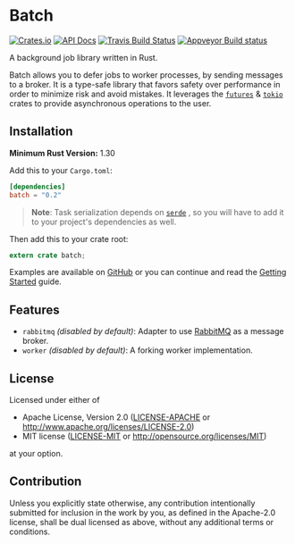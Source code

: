 # Batch

[![Crates.io][crates-badge]][crates-url]
[![API Docs][docs-badge]][docs-url]
[![Travis Build Status][travis-badge]][travis-url]
[![Appveyor Build status][appveyor-badge]][appveyor-url]

[crates-badge]: https://img.shields.io/crates/v/batch.svg
[crates-url]: https://crates.io/crates/batch
[docs-badge]: https://docs.rs/batch/badge.svg?version=0.1
[docs-url]: https://docs.rs/batch/0.1
[travis-badge]: https://travis-ci.org/kureuil/batch-rs.svg?branch=master
[travis-url]: https://travis-ci.org/kureuil/batch-rs
[appveyor-badge]: https://ci.appveyor.com/api/projects/status/p8390hfhs1ndmrv9/branch/master?svg=true
[appveyor-url]: https://ci.appveyor.com/project/kureuil/batch-rs/branch/master

A background job library written in Rust.

Batch allows you to defer jobs to worker processes, by sending messages to a broker. It is a type-safe library that favors safety over performance in order to minimize risk and avoid mistakes. It leverages the [`futures`] & [`tokio`] crates to provide asynchronous operations to the user.

[`futures`]: https://crates.io/crates/futures
[`tokio`]: https://crates.io/crates/tokio

## Installation

**Minimum Rust Version:** 1.30

Add this to your `Cargo.toml`:

```toml
[dependencies]
batch = "0.2"
```

> **Note**: Task serialization depends on [`serde`](https://serde.rs/) , so you will have to add it to your project's dependencies as well.

Then add this to your crate root:

```rust
extern crate batch;
```

Examples are available on [GitHub][gh-examples] or you can continue and read the [Getting Started][getting-started] guide.

[gh-examples]: https://github.com/kureuil/batch-rs/tree/master/batch/examples
[getting-started]: https://kureuil.github.io/batch-rs/getting-started.html

## Features

* `rabbitmq` *(disabled by default)*: Adapter to use [RabbitMQ](https://www.rabbitmq.com/) as a message broker.
* `worker` *(disabled by default)*: A forking worker implementation.

## License

Licensed under either of

 * Apache License, Version 2.0
   ([LICENSE-APACHE](LICENSE-APACHE) or http://www.apache.org/licenses/LICENSE-2.0)
 * MIT license
   ([LICENSE-MIT](LICENSE-MIT) or http://opensource.org/licenses/MIT)

at your option.

## Contribution

Unless you explicitly state otherwise, any contribution intentionally submitted for inclusion in the work by you, as defined in the Apache-2.0 license, shall be dual licensed as above, without any additional terms or conditions.
